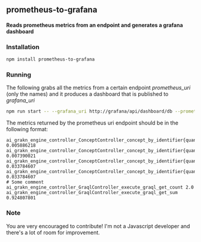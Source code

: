 ## prometheus-to-grafana
#### Reads prometheus metrics from an endpoint and generates a grafana dashboard


### Installation
```bash
npm install prometheus-to-grafana
```

### Running
The following grabs all the metrics from a certain endpoint _prometheus_uri_ (only the names) and it produces a dashboard
that is published to _grafana_uri_

```bash
npm run start -- --grafana_uri http://grafana/api/dashboard/db --prometheus_uri http://some_text_with_one_metric_per_line/metrics --title "Dashboard title" --token eyJrIjoiWmJNSk11VWs2..your_token
```

The metrics returned by the prometheus uri endpoint should be in the following format:
```
ai_grakn_engine_controller_ConceptController_concept_by_identifier{quantile="0.5",} 0.005886218
ai_grakn_engine_controller_ConceptController_concept_by_identifier{quantile="0.75",} 0.007390021
ai_grakn_engine_controller_ConceptController_concept_by_identifier{quantile="0.95",} 0.033784607
ai_grakn_engine_controller_ConceptController_concept_by_identifier{quantile="0.98",} 0.033784607
# Some comment
ai_grakn_engine_controller_GraqlController_execute_graql_get_count 2.0
ai_grakn_engine_controller_GraqlController_execute_graql_get_sum 0.924807801
```

### Note
You are very encouraged to contribute! I'm not a Javascript developer and there's a lot of room for improvement.
